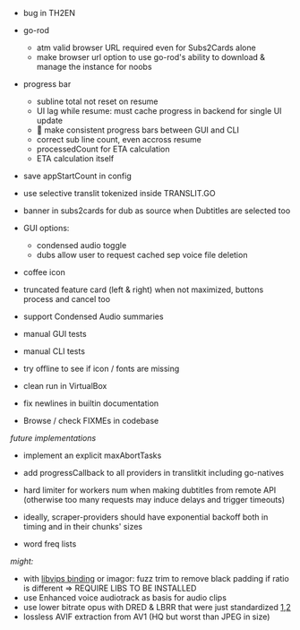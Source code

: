
- bug in TH2EN

- go-rod
  - atm valid browser URL required even for Subs2Cards alone
  - make browser url option to use go-rod's ability to download & manage the instance for noobs


- progress bar
  - subline total not reset on resume
  - UI lag while resume: must cache progress in backend for single UI update
  - 🤯 make consistent progress bars between GUI and CLI
  - correct sub line count, even accross resume
  - processedCount for ETA calculation
  - ETA calculation itself
 
- save appStartCount in config
- use selective translit tokenized inside TRANSLIT.GO
- banner in subs2cards for dub as source when Dubtitles are selected too

- GUI options:
  - condensed audio toggle
  - dubs allow user to request cached sep voice file deletion
  
- coffee icon

- truncated feature card (left & right) when not maximized, buttons process and cancel too

- support Condensed Audio summaries

- manual GUI tests
- manual CLI tests
- try offline to see if icon / fonts are missing
- clean run in VirtualBox


- fix newlines in builtin documentation
- Browse / check FIXMEs in codebase


*future implementations*

- implement an explicit maxAbortTasks
- add progressCallback to all providers in translitkit including go-natives

- hard limiter for workers num when making dubtitles from remote API (otherwise too many requests may induce delays and trigger timeouts)
- ideally, scraper-providers should have exponential backoff both in timing and in their chunks' sizes

- word freq lists

*might:*

- with [libvips binding](https://github.com/h2non/bimg) or imagor: fuzz trim to remove black padding if ratio is different => REQUIRE LIBS TO BE INSTALLED
- use Enhanced voice audiotrack as basis for audio clips
- use lower bitrate opus with DRED & LBRR that were just standardized [1](https://opus-codec.org/),[2](https://datatracker.ietf.org/doc/draft-ietf-mlcodec-opus-extension/)
- lossless AVIF extraction from AV1 (HQ but worst than JPEG in size)

